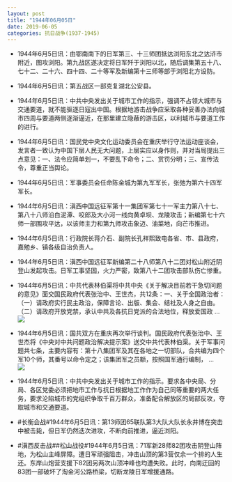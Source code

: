 ```yaml
---
layout: post
title: "1944年06月05日"
date: 2019-06-05
categories: 抗日战争(1937-1945)
---
```


<meta name="referrer" content="no-referrer" />

- 1944年6月5日讯：由鄂南南下的日军第三、十三师团抵达浏阳东北之达浒市附近，图攻浏阳。第九战区遂决定将日军歼于浏阳以北，随后调集第五十八、七十二、二十六、四十四、二十等军及新编第十三师等部于浏阳北方设防。 

- 1944年6月5日讯：第五战区一部克复湖北公安县。 

- 1944年6月5日讯：中共中央发出关于城市工作的指示，强调不占领大城市与交通要道，就不能驱逐日寇出中国。根据地游击战争应采取各种妥善办法向城市四周与要道两侧逐渐逼近，在那里建立隐蔽的游击区，以利城市与要道工作的进行。 

- 1944年6月5日讯：国民党中央文化运动委员会在重庆举行守法运动座谈会，发言者一致认为中国下层人民无大问题，上层实应以身作则，并对当局提出三点意见：一、法令应简单划一，不要乱下命令；二、赏罚分明；三、宣传法令，尊重正当舆论。 

- 1944年6月5日讯：军事委员会任命陈金城为第九军军长，张弛为第六十四军军长。 

- 1944年6月5日讯：滇西中国远征军第十一集团军第七十一军主力第八十七、第八十八师沿白泥潭、咬郎及大小河一线向黄卓坝、龙陵攻击；新编第七十六师一部围攻平达，以该师主力和第九师攻击象迈、油菜地，向芒市推进。 

- 1944年6月5日讯：行政院长蒋介石、副院长孔祥熙致电各省、市、县政府，嘉勉乡、镇各级自治负责人。 

- 1944年6月5日讯：滇西中国远征军新编第二十八师第八十二团对松山附近阴登山发起攻击。日军工事坚固，火力严密，致第八十二团攻击部队伤亡惨重。 

- 1944年6月5日讯：中共代表林伯渠将中共中央《关于解决目前若干急切问题的意见》面交国民政府代表张治中、王世杰，共12条：一、关于全国政治者：（一）请政府实行民主政治，保障言论、出版、集会、结社及人身之自由。（二）请政府开放党禁，承认中共及各抗日党派的合法地位，释放爱国政 ... <br/><img src="https://wx1.sinaimg.cn/large/aca367d8ly1g3q70pc8odj20c80mmq3f.jpg" />

- 1944年6月5日讯：国共双方在重庆再次举行谈判。国民政府代表张治中、王世杰将《中央对中共问题政治解决提示案》送交中共代表林伯渠。关于军事问题共七条，主要内容有：第十八集团军及其在各地之一切部队，合共编为四个军10个师，其番号以命令定之；该集团军之员额，按照国军通行编制， ... <br/><img src="https://wx1.sinaimg.cn/large/aca367d8ly1g3q5abhrdaj20c80gsglx.jpg" />

- 1944年6月5日讯：中共中央发出关于城市工作的指示。要求各中央局、分局、各区党委必须把地市工作与抗日根据地工作作为自己同等重要的两大任务，要求沦陷城市的党组织争取千百万群众，准备配合解放区的局部反攻，夺取城市和交通要道。 

- #长衡会战#1944年6月5日讯：第13师团65联队第3大队大队长永井博在突击中被击毙，但日军仍然迭次进攻，不断向前推进，逼近浏阳。 

- #滇西反击战##松山战役#1944年6月5日讯：71军新28师82团攻击阴登山阵地，为松山主峰屏障。遭日军顽强阻击，冲击山顶的第3营仅余一个排的人生还。东岸山炮营支援下82团另两次山顶冲峰也均遭失败。此时，向南迂回的83团一部破坏了淘金河公路桥梁，切断龙陵日军增援通路。 

